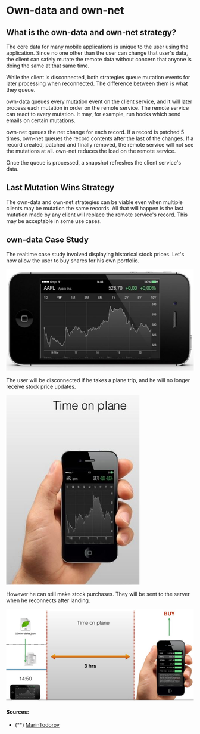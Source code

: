 # Own-data and own-net

## What is the own-data and own-net strategy?

The core data for many mobile applications is unique to the user using the application.
Since no one other than the user can change that user's data,
the client can safely mutate the remote data without concern that anyone is doing the same at that same time.

While the client is disconnected, both strategies queue mutation events for later processing when reconnected.
The difference between them is what they queue.

own-data queues every mutation event on the client service, and it will later process each mutation in order on the remote service.
The remote service can react to every mutation.
It may, for example, run hooks which send emails on certain mutations.

own-net queues the net change for each record.
If a record is patched 5 times, own-net queues the record contents after the last of the changes.
If a record created, patched and finally removed, the remote service will not see the mutations at all.
own-net reduces the load on the remote service.

Once the queue is processed, a snapshot refreshes the client service's data.

## Last Mutation Wins Strategy

The own-data and own-net strategies can be viable even when multiple clients may be mutation the same records.
All that will happen is the last mutation made by any client will replace the remote service's record.
This may be acceptable in some use cases.

## own-data Case Study

The realtime case study involved displaying historical stock prices.
Let's now allow the user to buy shares for his own portfolio.

![own start](./assets/realtime-3a.jpg)

The user will be disconnected if he takes a plane trip,
and he will no longer receive stock price updates.

![on plane](./assets/realtime-3c.jpg)

However he can still make stock purchases.
They will be sent to the server when he reconnects after landing.

![time line](./assets/realtime-3d.jpg)

#### Sources:

- (**) [MarinTodorov](https://www.slideshare.net/MarinTodorov/overcome-your-fear-of-implementing-offline-mode-in-your-apps?next_slideshow=1)
